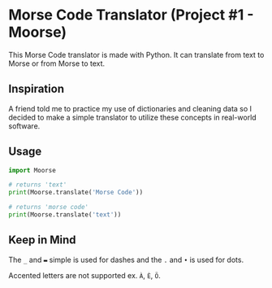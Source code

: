 # Morse Code Translator (Project #1 - Moorse)

This Morse Code translator is made with Python. It can translate from text to Morse or from Morse to text.

## Inspiration

A friend told me to practice my use of dictionaries and cleaning data so I decided to make a simple translator to utilize these concepts in real-world software.

## Usage

```python
import Moorse

# returns 'text'
print(Moorse.translate('Morse Code'))

# returns 'morse code'
print(Moorse.translate('text'))
```

## Keep in Mind
The `_` and `▬` simple is used for dashes and the `.` and `•` is used for dots.

Accented letters are not supported ex. `À`, `È`, `Ö`.
